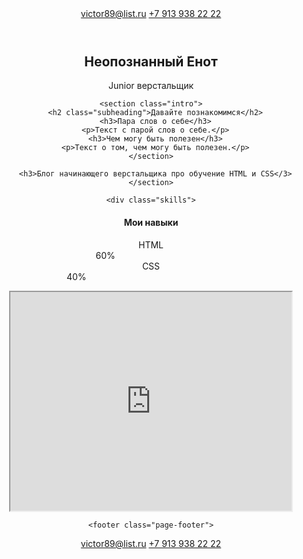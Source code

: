 <!DOCTYPE html>
<html lang="ru">
  <head>
    <meta charset="UTF-8">
    <link rel="stylesheet" href="style.css">
<link href="https://fonts.googleapis.com/css?family=Montserrat:400,500,700|Old+Standard+TT&display=swap&subset=cyrillic" rel="stylesheet">
    <title>Портфолио Junior верстальщика</title>
  </head>

  <body>
   <header class="page-header">
<div class="container">      
  <a class="header-email"
 href="mailto:victor89@list.ru">victor89@list.ru</a>
      <a class="header-phone"
    href="tel:+79139382222">+7 913 938 22 22</a>
  </div>
</header>
<main style="text-align: center;">
    <section class="hero-image">
      <h1 class="heading">Неопознанный Енот</h1>
      <p>Junior верстальщик</p>
    </section>

    <section class="intro">
      <h2 class="subheading">Давайте познакомимся</h2>
      <h3>Пара слов о себе</h3>
      <p>Текст с парой слов о себе.</p>
      <h3>Чем могу быть полезен</h3>
      <p>Текст о том, чем могу быть полезен.</p>
    </section>

      <h3>Блог начинающего верстальщика про обучение HTML и CSS</3>
    </section>

    <div class="skills">
  <h4>Мои навыки</h4>
  <dl class="skills-list">
    <dt class="skill-html">HTML</dt>
    <dd class="level"><div style="width: 60%;">60%</div></dd>
    <dt class="skill-css">CSS</dt>
    <dd class="level"><div style="width: 40%;">40%</div></dd>
  </dl>
</div>

<iframe class="video" width="450" height="350"
        src="https://youtu.be/ylWD7cjQltA">
      </iframe>

    <footer class="page-footer">
  <div class="container">
    <a class="footer-email" href="victor89@list.ru">victor89@list.ru</a>
    <a class="footer-phone" href="tel:+79139382222">+7 913 938 22 22</a>
  </div>
    </footer>
  </body>
</html>


